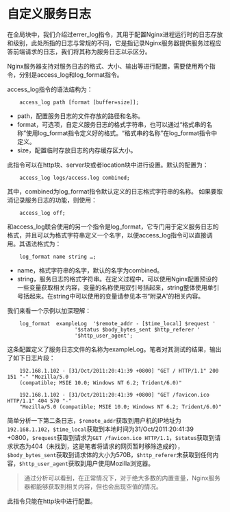 # 自定义服务日志

在全局块中，我们介绍过errer_log指令，其用于配置Nginx进程运行时的日志存放和级别，此处所指的日志与常规的不同，它是指记录Nginx服务器提供服务过程应答前端请求的日志，我们将其称为服务日志以示区分。

Nginx服务器支持对服务日志的格式、大小、输出等进行配置，需要使用两个指令，分别是access_log和log_format指令。

access_log指令的语法结构为：
```
    access_log path [format [buffer=size]];
```

- path，配置服务日志的文件存放的路径和名称。
- format，可选项，自定义服务日志的格式字符串，也可以通过“格式串的名称”使用log_format指令定义好的格式。“格式串的名称”在log_format指令中定义。
- size，配置临时存放日志的内存缓存区大小。

此指令可以在http块、server块或者location块中进行设置。默认的配置为：
```
    access_log logs/access.log combined;
```
其中，combined为log_format指令默认定义的日志格式字符串的名称。
如果要取消记录服务日志的功能，则使用：
```
    access_log off;
```
和access_log联合使用的另一个指令是log_format，它专门用于定义服务日志的格式，并且可以为格式字符串定义一个名字，以便access_log指令可以直接调用。其语法格式为：
```
    log_format name string …;
```

- name，格式字符串的名字，默认的名字为combined。
- string，服务日志的格式字符串。在定义过程中，可以使用Nginx配置预设的一些变量获取相关内容，变量的名称使用双引号括起来，string整体使用单引号括起来。在string中可以使用的变量请参见本书“附录A”的相关内容。

我们来看一个示例以加深理解：
```
    log_format  exampleLog  '$remote_addr - [$time_local] $request '
                      '$status $body_bytes_sent $http_referer '
                      '$http_user_agent';
```
这条配置定义了服务日志文件的名称为exampleLog。笔者对其测试的结果，输出了如下日志片段：
```
    192.168.1.102 - [31/Oct/2011:20:41:39 +0800] "GET / HTTP/1.1" 200 151 "-" "Mozilla/5.0
    (compatible; MSIE 10.0; Windows NT 6.2; Trident/6.0)"

    192.168.1.102 - [31/Oct/2011:20:41:39 +0800] "GET /favicon.ico HTTP/1.1" 404 570 "-"
    "Mozilla/5.0 (compatible; MSIE 10.0; Windows NT 6.2; Trident/6.0)"
```
简单分析一下第二条日志，`$remote_addr`获取到用户机的IP地址为`192.168.1.102`，`$time_local`获取到本地时间为31/Oct/2011:20:41:39 +0800，`$request`获取到请求为`GET /favicon.ico HTTP/1.1`，`$status`获取到请求状态为404（未找到，这是笔者将请求的网页暂时移除造成的），`$body_bytes_sent`获取到请求体的大小为570B，`$http_referer`未获取到任何内容，`$http_user_agent`获取到用户使用Mozilla浏览器。

>通过分析可以看到，在正常情况下，对于绝大多数的内置变量，Nginx服务器都能够获取到相关内容，但也会出现空值的情况。

此指令只能在http块中进行配置。